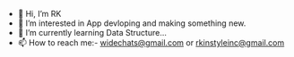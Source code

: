 - 👋 Hi, I’m RK
- 👀 I’m interested in App devloping and making something new.
- 🌱 I’m currently learning Data Structure...
- 📫 How to reach me:- widechats@gmail.com or rkinstyleinc@gmail.com

<!---
promoterrk/promoterrk is a ✨ special ✨ repository because its `README.md` (this file) appears on your GitHub profile.
You can click the Preview link to take a look at your changes.
--->
